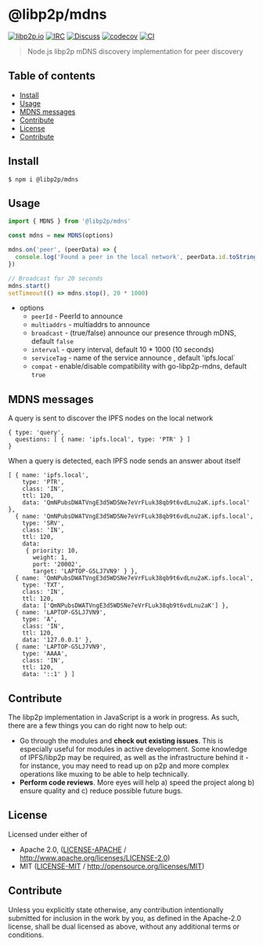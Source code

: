 # @libp2p/mdns <!-- omit in toc -->

[![libp2p.io](https://img.shields.io/badge/project-libp2p-yellow.svg?style=flat-square)](http://libp2p.io/)
[![IRC](https://img.shields.io/badge/freenode-%23libp2p-yellow.svg?style=flat-square)](http://webchat.freenode.net/?channels=%23libp2p)
[![Discuss](https://img.shields.io/discourse/https/discuss.libp2p.io/posts.svg?style=flat-square)](https://discuss.libp2p.io)
[![codecov](https://img.shields.io/codecov/c/github/libp2p/js-libp2p-mdns.svg?style=flat-square)](https://codecov.io/gh/libp2p/js-libp2p-mdns)
[![CI](https://img.shields.io/github/workflow/status/libp2p/js-libp2p-interfaces/test%20&%20maybe%20release/master?style=flat-square)](https://github.com/libp2p/js-libp2p-mdns/actions/workflows/js-test-and-release.yml)

> Node.js libp2p mDNS discovery implementation for peer discovery

## Table of contents <!-- omit in toc -->

- [Install](#install)
- [Usage](#usage)
- [MDNS messages](#mdns-messages)
- [Contribute](#contribute)
- [License](#license)
- [Contribute](#contribute-1)

## Install

```console
$ npm i @libp2p/mdns
```

## Usage

```JavaScript
import { MDNS } from '@libp2p/mdns'

const mdns = new MDNS(options)

mdns.on('peer', (peerData) => {
  console.log('Found a peer in the local network', peerData.id.toString(), peerData.multiaddrs)
})

// Broadcast for 20 seconds
mdns.start()
setTimeout(() => mdns.stop(), 20 * 1000)
```

- options
  - `peerId` - PeerId to announce
  - `multiaddrs` - multiaddrs to announce
  - `broadcast` - (true/false) announce our presence through mDNS, default `false`
  - `interval` - query interval, default 10 \* 1000 (10 seconds)
  - `serviceTag` - name of the service announce , default 'ipfs.local\`
  - `compat` - enable/disable compatibility with go-libp2p-mdns, default `true`

## MDNS messages

A query is sent to discover the IPFS nodes on the local network

    { type: 'query',
      questions: [ { name: 'ipfs.local', type: 'PTR' } ]
    }

When a query is detected, each IPFS node sends an answer about itself

    [ { name: 'ipfs.local',
        type: 'PTR',
        class: 'IN',
        ttl: 120,
        data: 'QmNPubsDWATVngE3d5WDSNe7eVrFLuk38qb9t6vdLnu2aK.ipfs.local' },
      { name: 'QmNPubsDWATVngE3d5WDSNe7eVrFLuk38qb9t6vdLnu2aK.ipfs.local',
        type: 'SRV',
        class: 'IN',
        ttl: 120,
        data:
         { priority: 10,
           weight: 1,
           port: '20002',
           target: 'LAPTOP-G5LJ7VN9' } },
      { name: 'QmNPubsDWATVngE3d5WDSNe7eVrFLuk38qb9t6vdLnu2aK.ipfs.local',
        type: 'TXT',
        class: 'IN',
        ttl: 120,
        data: ['QmNPubsDWATVngE3d5WDSNe7eVrFLuk38qb9t6vdLnu2aK'] },
      { name: 'LAPTOP-G5LJ7VN9',
        type: 'A',
        class: 'IN',
        ttl: 120,
        data: '127.0.0.1' },
      { name: 'LAPTOP-G5LJ7VN9',
        type: 'AAAA',
        class: 'IN',
        ttl: 120,
        data: '::1' } ]

## Contribute

The libp2p implementation in JavaScript is a work in progress. As such, there are a few things you can do right now to help out:

- Go through the modules and **check out existing issues**. This is especially useful for modules in active development. Some knowledge of IPFS/libp2p may be required, as well as the infrastructure behind it - for instance, you may need to read up on p2p and more complex operations like muxing to be able to help technically.
- **Perform code reviews**. More eyes will help a) speed the project along b) ensure quality and c) reduce possible future bugs.

## License

Licensed under either of

- Apache 2.0, ([LICENSE-APACHE](LICENSE-APACHE) / <http://www.apache.org/licenses/LICENSE-2.0>)
- MIT ([LICENSE-MIT](LICENSE-MIT) / <http://opensource.org/licenses/MIT>)

## Contribute

Unless you explicitly state otherwise, any contribution intentionally submitted for inclusion in the work by you, as defined in the Apache-2.0 license, shall be dual licensed as above, without any additional terms or conditions.
